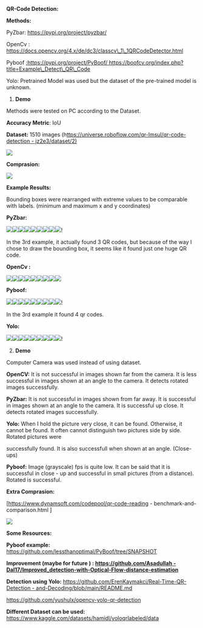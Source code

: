 **QR-Code Detection:** 

**Methods:** 

PyZbar: https://pypi.org/project/pyzbar/

OpenCv : https://docs.opencv.org/4.x/de/dc3/classcv\_1\_1QRCodeDetector.html 

Pyboof [:https://pypi.org/project/PyBoof/ ](https://pypi.org/project/PyBoof/)https://boofcv.org/index.php?title=Example\_Detect\_QR\_Code

Yolo: Pretrained Model was used but the dataset of the pre-trained model is unknown. 

1. **Demo** 

Methods were tested on PC according to the Dataset. 

**Accuracy Metric**: IoU 

**Dataset:** 1510 images (h[ttps://universe.roboflow.com/qr-lmsul/qr-code-detection - jz2e3/dataset/2) ](https://universe.roboflow.com/qr-lmsul/qr-code-detection-jz2e3/dataset/2)

![](results/dataset.png)

**Comprasion:** 

![](results/results.png)

**Example Results:** 

Bounding boxes were rearranged with extreme values to be comparable with labels. (minimum and maximum x and y coordinates) 

**PyZbar:** 

![](pyzbar/results/1.jpg)![](pyzbar/results/2.jpg)![](pyzbar/results/3.jpg)![](pyzbar/results/4.jpg)![](pyzbar/results/5.jpg)![](pyzbar/results/6.jpg)![](pyzbar/results/7.jpg)![](pyzbar/results/8.jpg)![](pyzbar/results/9.jpg)!

In the 3rd example, it actually found 3 QR codes, but because of the way I chose to draw the bounding box, it seems like it found just one huge QR code.

**OpenCv :** 

![](opencv/results/1.jpg)![](opencv/results/2.jpg)![](opencv/results/3.jpg)![](opencv/results/4.jpg)![](opencv/results/5.jpg)![](opencv/results/6.jpg)![](opencv/results/7.jpg)![](opencv/results/8.jpg)![](opencv/results/9.jpg)

**Pyboof:** 

![](pyboof/examples/results/1.jpg)![](pyboof/examples/results/2.jpg)![](pyboof/examples/results/3.jpg)![](pyboof/examples/results/4.jpg)![](pyboof/examples/results/5.jpg)![](pyboof/examples/results/6.jpg)![](pyboof/examples/results/7.jpg)![](pyboof/examples/results/8.jpg)![](pyboof/examples/results/9.jpg)!

In the 3rd example it found 4 qr codes.

**Yolo:** 

![](yolo/results/1.jpg)![](yolo/results/2.jpg)![](yolo/results/3.jpg)![](yolo/results/4.jpg)![](yolo/results/5.jpg)![](yolo/results/6.jpg)![](yolo/results/7.jpg)![](yolo/results/8.jpg)![](yolo/results/9.jpg)!

2. **Demo** 

Computer Camera was used instead of using dataset.

**OpenCV:** It is not successful in images shown far from the camera. It is less successful in images shown at an angle to the camera. It detects rotated images successfully.

**PyZbar:** It is not successful in images shown from far away. It is successful in images shown at an angle to the camera. It is successful up close. It detects rotated images successfully. 

**Yolo:** When I hold the picture very close, it can be found. Otherwise, it cannot be found. It often cannot distinguish two pictures side by side. Rotated pictures were 

successfully found. It is also successfull when shown at an angle. (Close-ups) 

**Pyboof:** Image (grayscale) fps is quite low. It can be said that it is successful in close - up and successful in small pictures (from a distance). Rotated is successful.

**Extra Comprasion:** 

[https://www.dynamsoft.com/codepool/qr-code-reading - benchmark-and-comparison.html ]

![](results/comprasion.png)


**Some Resources:** 

**Pyboof example:** <https://github.com/lessthanoptimal/PyBoof/tree/SNAPSHOT>

**Improvement (maybe for future ) : [https://github.com/Asadullah - Dal17/Improved_detection-with-Optical-Flow-distance-estimation ](https://github.com/Asadullah-Dal17/Improved_detection-with-Optical-Flow-distance-estimation)**

**Detection using Yolo:** [https://github.com/ErenKaymakci/Real-Time-QR-Detection - and-Decoding/blob/main/README.md ](https://github.com/ErenKaymakci/Real-Time-QR-Detection-and-Decoding/blob/main/README.md)

[https://github.com/yushulx/opencv-yolo-qr-detection ](https://github.com/yushulx/opencv-yolo-qr-detection)

**Different Dataset can be used:** https://www.kaggle.com/datasets/hamidl/yoloqrlabeled/data
